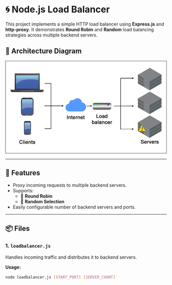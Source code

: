 # 🌀 Node.js Load Balancer

This project implements a simple HTTP load balancer using **Express.js** and **http-proxy**. It demonstrates **Round Robin** and **Random** load balancing strategies across multiple backend servers.

## 📸 Architecture Diagram

![Load Balancer Diagram](./loadbalancer-diagram.png)

---

## 🚀 Features

- Proxy incoming requests to multiple backend servers.
- Supports:
  - 🔁 **Round Robin**
  - 🎲 **Random Selection**
- Easily configurable number of backend servers and ports.

---

## 📦 Files

### 1. `loadbalancer.js`

Handles incoming traffic and distributes it to backend servers.

**Usage:**
```bash
node loadbalancer.js [START_PORT] [SERVER_COUNT]
